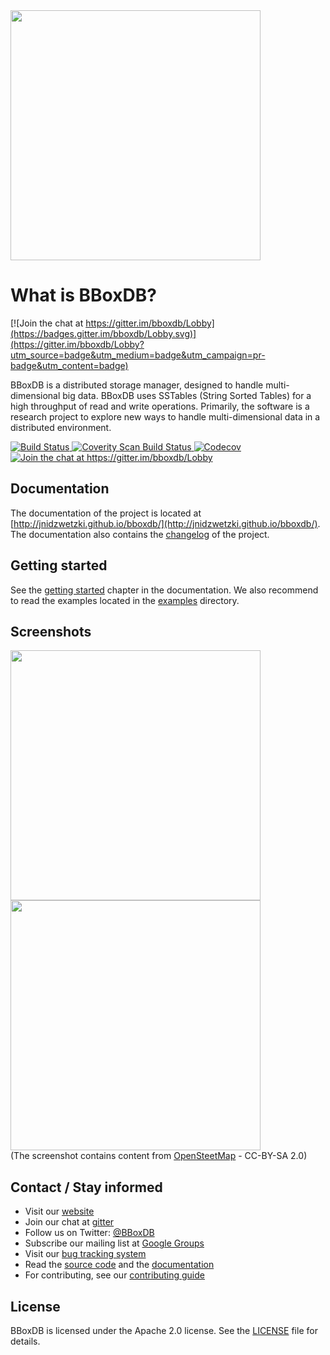<img src="docs/logo/logo.png" width="400">

# What is BBoxDB?

[![Join the chat at https://gitter.im/bboxdb/Lobby](https://badges.gitter.im/bboxdb/Lobby.svg)](https://gitter.im/bboxdb/Lobby?utm_source=badge&utm_medium=badge&utm_campaign=pr-badge&utm_content=badge)

BBoxDB is a distributed storage manager, designed to handle multi-dimensional big data. BBoxDB uses SSTables (String Sorted Tables) for a high throughput of read and write operations. Primarily, the software is a research project to explore new ways to handle multi-dimensional data in a distributed environment.

<a href="https://travis-ci.org/jnidzwetzki/bboxdb">
  <img alt="Build Status" src="https://travis-ci.org/jnidzwetzki/bboxdb.svg?branch=master">
</a> <a href="https://scan.coverity.com/projects/jnidzwetzki-bboxdb">
  <img alt="Coverity Scan Build Status"
       src="https://scan.coverity.com/projects/11479/badge.svg"/>
</a> <a href="https://codecov.io/gh/jnidzwetzki/bboxdb">
  <img src="https://codecov.io/gh/jnidzwetzki/bboxdb/branch/master/graph/badge.svg" alt="Codecov" />
</a> <a href="https://gitter.im/bboxdb/Lobby?utm_source=badge&utm_medium=badge&utm_campaign=pr-badge&utm_content=badge">
  <img alt="Join the chat at https://gitter.im/bboxdb/Lobby" src="https://badges.gitter.im/Join%20Chat.svg">
</a>

## Documentation 
The documentation of the project is located at [http://jnidzwetzki.github.io/bboxdb/](http://jnidzwetzki.github.io/bboxdb/). The documentation also contains the [changelog](http://jnidzwetzki.github.io/bboxdb/dev/changelog.html) of the project.

## Getting started
See the [getting started](http://jnidzwetzki.github.io/bboxdb/doc/started.html) chapter in the documentation. We also recommend to read the examples located in the [examples](examples/) directory.

## Screenshots
<p><img src="docs/images/bboxdb_gui1.jpg" width="400"> <img src="docs/images/bboxdb_gui2.jpg" width="400"><br>
(The screenshot contains content from <a href="https://www.openstreetmap.org/">OpenSteetMap</a> - CC-BY-SA 2.0)
</p>

## Contact / Stay informed
* Visit our [website](http://bboxdb.org)
* Join our chat at [gitter](https://gitter.im/bboxdb/Lobby)
* Follow us on Twitter: [@BBoxDB](https://twitter.com/BBoxDB)
* Subscribe our mailing list at [Google Groups](https://groups.google.com/forum/#!forum/bboxdb)
* Visit our [bug tracking system](https://github.com/jnidzwetzki/bboxdb/issues)
* Read the [source code](https://github.com/jnidzwetzki/bboxdb) and the [documentation](http://jnidzwetzki.github.io/bboxdb/)
* For contributing, see our [contributing guide](https://github.com/jnidzwetzki/bboxdb/blob/master/CONTRIBUTING.md)

## License
BBoxDB is licensed under the Apache 2.0 license. See the [LICENSE](./LICENSE) file for details.
